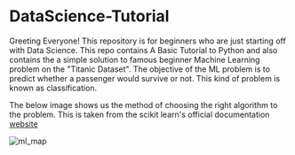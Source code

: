 # DataScience-Tutorial
Greeting Everyone! This repository is for beginners who are just starting off with Data Science. This repo contains A Basic Tutorial to Python and also contains the a simple solution to famous beginner Machine Learning problem on the "Titanic Dataset". The objective of the ML problem is to predict whether a passenger would survive or not. This kind of problem is known as classification.

The below image shows us the method of choosing the right algorithm to the problem. This is taken from the scikit learn's official documentation <a href="https://scikit-learn.org/stable/tutorial/machine_learning_map/index.html">website</a>


![ml_map](https://user-images.githubusercontent.com/33536225/52915685-114ec380-32fd-11e9-897d-9288ec0da702.png)
